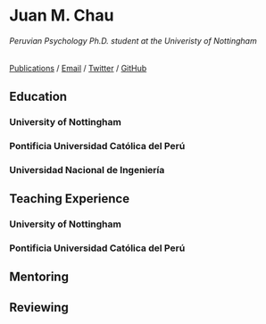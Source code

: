 # Juan M. Chau

###### Peruvian Psychology Ph.D. student at the Univeristy of Nottingham

[Publications](https://scholar.google.com.pe/citations?user=UA1kLj8AAAAJ&hl=en&oi=ao) / [Email](mailto:juan.m.chau@gmail.com) / [Twitter](https://www.twitter.com/Juan_M_Chau) / [GitHub](https://www.github.com/JuanMChau)

## Education

### University of Nottingham

### Pontificia Universidad Católica del Perú

### Universidad Nacional de Ingeniería

## Teaching Experience

### University of Nottingham

### Pontificia Universidad Católica del Perú

## Mentoring

## Reviewing